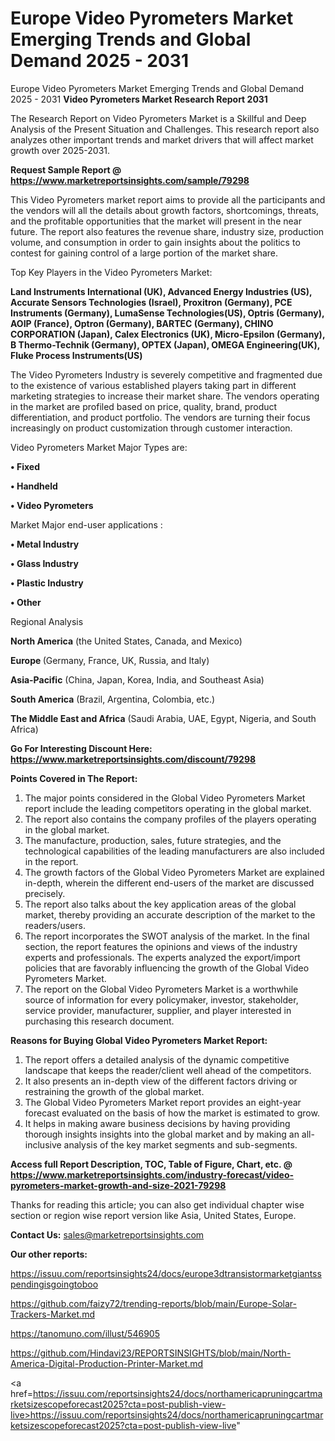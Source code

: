# Europe Video Pyrometers Market Emerging Trends and Global Demand 2025 - 2031
Europe Video Pyrometers Market Emerging Trends and Global Demand 2025 - 2031
<strong>Video Pyrometers Market Research Report 2031</strong>

The Research Report on Video Pyrometers Market is a Skillful and Deep Analysis of the Present Situation and Challenges. This research report also analyzes other important trends and market drivers that will affect market growth over 2025-2031.

<strong>Request Sample Report @ <a href=https://www.marketreportsinsights.com/sample/79298>https://www.marketreportsinsights.com/sample/79298</a></strong>

This Video Pyrometers market report aims to provide all the participants and the vendors will all the details about growth factors, shortcomings, threats, and the profitable opportunities that the market will present in the near future. The report also features the revenue share, industry size, production volume, and consumption in order to gain insights about the politics to contest for gaining control of a large portion of the market share.

Top Key Players in the Video Pyrometers Market:

<strong>Land Instruments International (UK), Advanced Energy Industries (US), Accurate Sensors Technologies (Israel), Proxitron (Germany), PCE Instruments (Germany), LumaSense Technologies(US), Optris (Germany), AOIP (France), Optron (Germany), BARTEC (Germany), CHINO CORPORATION (Japan), Calex Electronics (UK), Micro-Epsilon (Germany), B Thermo-Technik (Germany), OPTEX (Japan), OMEGA Engineering(UK), Fluke Process Instruments(US)</strong>

The Video Pyrometers Industry is severely competitive and fragmented due to the existence of various established players taking part in different marketing strategies to increase their market share. The vendors operating in the market are profiled based on price, quality, brand, product differentiation, and product portfolio. The vendors are turning their focus increasingly on product customization through customer interaction.

Video Pyrometers Market Major Types are:

<strong>• Fixed

• Handheld

• Video Pyrometers</strong>

Market Major end-user applications :

<strong>• Metal Industry

• Glass Industry

• Plastic Industry

• Other</strong>

Regional Analysis

</u><strong><b>North America</b></strong> (the United States, Canada, and Mexico)

<strong><b>Europe </b></strong>(Germany, France, UK, Russia, and Italy)

<strong><b>Asia-Pacific</b></strong> (China, Japan, Korea, India, and Southeast Asia)

<strong><b>South America</b></strong> (Brazil, Argentina, Colombia, etc.)

<strong><b>The Middle East and Africa</b></strong> (Saudi Arabia, UAE, Egypt, Nigeria, and South Africa)

<strong>Go For Interesting Discount Here: <a href=https://www.marketreportsinsights.com/discount/79298>https://www.marketreportsinsights.com/discount/79298</a></strong>

<strong>Points Covered in The Report:</strong>
<ol>
  <li>The major points considered in the Global Video Pyrometers Market report include the leading competitors operating in the global market.</li>
  <li>The report also contains the company profiles of the players operating in the global market.</li>
  <li>The manufacture, production, sales, future strategies, and the technological capabilities of the leading manufacturers are also included in the report.</li>
  <li>The growth factors of the Global Video Pyrometers Market are explained in-depth, wherein the different end-users of the market are discussed precisely.</li>
  <li>The report also talks about the key application areas of the global market, thereby providing an accurate description of the market to the readers/users.</li>
  <li>The report incorporates the SWOT analysis of the market. In the final section, the report features the opinions and views of the industry experts and professionals. The experts analyzed the export/import policies that are favorably influencing the growth of the Global Video Pyrometers Market.</li>
  <li>The report on the Global Video Pyrometers Market is a worthwhile source of information for every policymaker, investor, stakeholder, service provider, manufacturer, supplier, and player interested in purchasing this research document.</li>
</ol>
<strong>Reasons for Buying Global Video Pyrometers Market Report:</strong>

<ol>
  <li>The report offers a detailed analysis of the dynamic competitive landscape that keeps the reader/client well ahead of the competitors.</li>
  <li>It also presents an in-depth view of the different factors driving or restraining the growth of the global market.</li>
  <li>The Global Video Pyrometers Market report provides an eight-year forecast evaluated on the basis of how the market is estimated to grow.</li>
  <li>It helps in making aware business decisions by having providing thorough insights insights into the global market and by making an all-inclusive analysis of the key market segments and sub-segments.</li>
</ol>
<strong>Access full Report Description, TOC, Table of Figure, Chart, etc. @ <a href=https://www.marketreportsinsights.com/industry-forecast/video-pyrometers-market-growth-and-size-2021-79298>https://www.marketreportsinsights.com/industry-forecast/video-pyrometers-market-growth-and-size-2021-79298</a></strong>


Thanks for reading this article; you can also get individual chapter wise section or region wise report version like Asia, United States, Europe.

<strong>Contact Us:</strong>
sales@marketreportsinsights.com

<strong>Our other reports:</strong>

<a href=https://issuu.com/reportsinsights24/docs/europe3dtransistormarketgiantsspendingisgoingtoboo>https://issuu.com/reportsinsights24/docs/europe3dtransistormarketgiantsspendingisgoingtoboo</a>

<a href=https://github.com/faizy72/trending-reports/blob/main/Europe-Solar-Trackers-Market.md>https://github.com/faizy72/trending-reports/blob/main/Europe-Solar-Trackers-Market.md</a>

<a href=https://tanomuno.com/illust/546905>https://tanomuno.com/illust/546905</a>

<a href=https://github.com/Hindavi23/REPORTSINSIGHTS/blob/main/North-America-Digital-Production-Printer-Market.md>https://github.com/Hindavi23/REPORTSINSIGHTS/blob/main/North-America-Digital-Production-Printer-Market.md</a>

<a href=https://issuu.com/reportsinsights24/docs/northamericapruningcartmarketsizescopeforecast2025?cta=post-publish-view-live>https://issuu.com/reportsinsights24/docs/northamericapruningcartmarketsizescopeforecast2025?cta=post-publish-view-live</a>"
